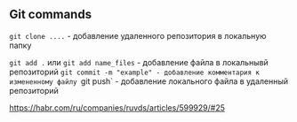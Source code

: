 ## Git commands

`git clone ....` - добавление удаленного репозитория в локальную папку

`git add .` или `git add name_files` - добавление файла в локальнывй репозиторий
`git commit -m "example" - добавление комментария к измененному файлу
`git push` - добавление локального файла в удаленный репозиторий

https://habr.com/ru/companies/ruvds/articles/599929/#25